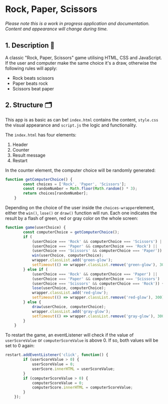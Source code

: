 # Rock, Paper, Scissors

###### Please note this is a work in progress application and documentation. Content and appearance will change during time.

## 1. Description 📝

A classic "Rock, Paper, Scissors" game utilising HTML, CSS and JavaScript. If the user and computer make the same choice it's a draw, otherwise the following rules will apply:

- Rock beats scissors
- Paper beats rock
- Scissors beat paper

## 2. Structure 🗂

This app is as basic as can be! `index.html` contains the content, `style.css` the visual appearance and `script.js` the logic and functionality.

The `index.html` has four elements:

1. Header
2. Counter
3. Result message
4. Restart

In the counter element, the computer choice will be randomly generated:

```javascript
function getComputerChoice() {
        const choices = ['Rock', 'Paper', 'Scissors'];
        const randomNumber = Math.floor(Math.random() * 3);
        return choices[randomNumber];
    }
```

Depending on the choice of the user inside the `choices-wrapper`element, either the `win()`, `lose()` or `draw()` function will run. Each one indicates the result by a flash of green, red or gray color on the whole screen:

```javascript
function game(userChoice) {
        const computerChoice = getComputerChoice();
        if (
            (userChoice === 'Rock' && computerChoice === 'Scissors') ||
            (userChoice === 'Paper' && computerChoice === 'Rock') ||
            (userChoice === 'Scissors' && computerChoice === 'Paper')) {
            win(userChoice, computerChoice);
            wrapper.classList.add('green-glow');
            setTimeout(() => wrapper.classList.remove('green-glow'), 300);
        } else if (
            (userChoice === 'Rock' && computerChoice === 'Paper') ||
            (userChoice === 'Paper' && computerChoice === 'Scissors') ||
            (userChoice === 'Scissors' && computerChoice === 'Rock')) {
            lose(userChoice, computerChoice);
            wrapper.classList.add('red-glow');
            setTimeout(() => wrapper.classList.remove('red-glow'), 300);
        } else {
            draw(userChoice, computerChoice);
            wrapper.classList.add('gray-glow');
            setTimeout(() => wrapper.classList.remove('gray-glow'), 300);
        }
    }
```

To restart the game, an eventListener will check if the value of `userScoreValue` or `computerScoreValue` is above 0. If so, both values will be set to 0 again:

```javascript
restart.addEventListener('click', function() {
        if (userScoreValue > 0) {
            userScoreValue = 0;
            userScore.innerHTML = userScoreValue;
        }
        if (computerScoreValue > 0) {
            computerScoreValue = 0;
            computerScore.innerHTML = computerScoreValue;
        }
    });
```
